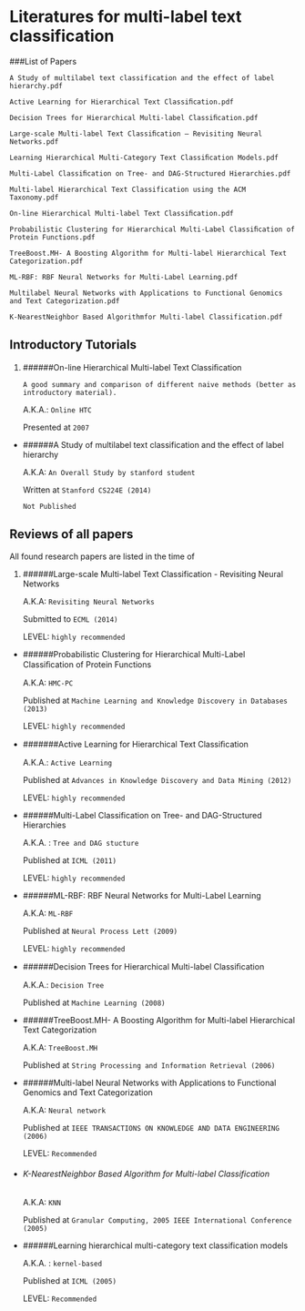 Literatures for multi-label text classification
===========

###List of Papers

	A Study of multilabel text classification and the effect of label hierarchy.pdf
	
	Active Learning for Hierarchical Text Classiﬁcation.pdf
	
	Decision Trees for Hierarchical Multi-label Classiﬁcation.pdf
	
	Large-scale Multi-label Text Classiﬁcation — Revisiting Neural Networks.pdf
	
	Learning Hierarchical Multi-Category Text Classiﬁcation Models.pdf
	
	Multi-Label Classiﬁcation on Tree- and DAG-Structured Hierarchies.pdf
	
	Multi-label Hierarchical Text Classification using the ACM Taxonomy.pdf
	
	On-line Hierarchical Multi-label Text Classiﬁcation.pdf
	
	Probabilistic Clustering for Hierarchical Multi-Label Classiﬁcation of Protein Functions.pdf
	
	TreeBoost.MH- A Boosting Algorithm for Multi-label Hierarchical Text Categorization.pdf
	
	ML-RBF: RBF Neural Networks for Multi-Label Learning.pdf
	
	Multilabel Neural Networks with Applications to Functional Genomics and Text Categorization.pdf

	K-NearestNeighbor Based Algorithmfor Multi-label Classification.pdf
	 
Introductory Tutorials
--------------------------
1. ######On-line Hierarchical Multi-label Text Classiﬁcation

	`A good summary and comparison of different naive methods (better as introductory material).`

	A.K.A.: `Online HTC`

	Presented at `2007`

- ######A Study of multilabel text classification and the effect of label hierarchy

	A.K.A: `An Overall Study by stanford student`

	Written at `Stanford CS224E (2014)`

	`Not Published`

Reviews of all papers
--------------------------

All found research papers are listed in the time of 

1. ######Large-scale Multi-label Text Classification - Revisiting Neural Networks

	A.K.A: `Revisiting Neural Networks`
	
	Submitted to `ECML (2014)`
	
	LEVEL: `highly recommended`

- ######Probabilistic Clustering for Hierarchical Multi-Label Classiﬁcation of Protein Functions 

	A.K.A: `HMC-PC`

	Published at `Machine Learning and Knowledge Discovery in Databases (2013)`
	
	LEVEL: `highly recommended`


- #######Active Learning for Hierarchical Text Classiﬁcation

	A.K.A.: `Active Learning`

	Published at `Advances in Knowledge Discovery and Data Mining (2012)`

	LEVEL: `highly recommended`

- ######Multi-Label Classification on Tree- and DAG-Structured Hierarchies

	A.K.A. : `Tree and DAG stucture`

	Published at `ICML (2011)`

	LEVEL: `highly recommended`

- ######ML-RBF: RBF Neural Networks for Multi-Label Learning

	A.K.A: `ML-RBF`

	Published at `Neural Process Lett (2009)`

	LEVEL: `highly recommended`

- ######Decision Trees for Hierarchical Multi-label Classiﬁcation

	A.K.A.: `Decision Tree`

	Published at `Machine Learning (2008)`


- ######TreeBoost.MH- A Boosting Algorithm for Multi-label Hierarchical Text Categorization

	A.K.A: `TreeBoost.MH`

	Published at `String Processing and Information Retrieval (2006)`


- ######Multi-label Neural Networks with Applications to Functional Genomics and Text Categorization

	A.K.A: `Neural network`

	Published at `IEEE TRANSACTIONS ON KNOWLEDGE AND DATA ENGINEERING (2006)`

	LEVEL: `Recommended`

- ###### K-NearestNeighbor Based Algorithm for Multi-label Classification

	A.K.A: `KNN`

	Published at `Granular Computing, 2005 IEEE International Conference (2005)`


- ######Learning hierarchical multi-category text classification models

	A.K.A. : `kernel-based`

	Published at `ICML (2005)`

	LEVEL: `Recommended`

